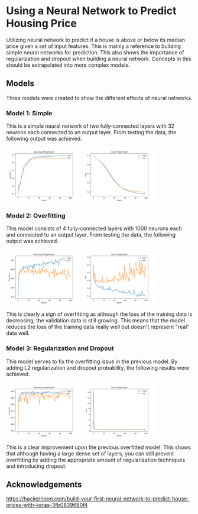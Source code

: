 # Using a Neural Network to Predict Housing Price

Utilizing neural network to predict if a house is above or below its median price given a set of input features. This is mainly a reference to building simple neural networks for prediction. This also shows the importance of regularization and dropout when building a neural network. Concepts in this should be extrapolated into more complex models.

## Models

Three models were created to show the different effects of neural networks.

###  Model 1: Simple

This is a simple neural network of two fully-connected layers with 32 neurons each connected to an output layer. From testing the data, the following output was achieved.

<img src="images/simple_accuracy.png" alt="simple_accuracy" width="200" />
<img src="images/simple_loss.png" alt="simple_loss" width="200" />

### Model 2: Overfitting

This model consists of 4 fully-connected layers with 1000 neurons each and connected to an output layer. From testing the data, the following output was achieved.

<img src="images/overfitting_accuracy.png" alt="overfitting_accuracy" width="200" />
<img src="images/overfitting_loss.png" alt="overfitting_loss" width="200" />

This is clearly a sign of overfitting as although the loss of the training data is decreasing, the validation data is still growing. This means that the model reduces the loss of the training data really well but doesn't represent "real" data well.

### Model 3: Regularization and Dropout

This model serves to fix the overfitting issue in the previous model. By adding L2 regularization and dropout probability, the following results were achieved.

<img src="images/regularization_accuracy.png" alt="regularization_accuracy" width="200" />
<img src="images/regularization_loss.png" alt="regularization_loss" width="200" />

This is a clear improvement upon the previous overfitted model. This shows that although having a large dense set of layers, you can still prevent overfitting by adding the appropriate amount of regularization techniques and introducing dropout.

## Acknowledgements
https://hackernoon.com/build-your-first-neural-network-to-predict-house-prices-with-keras-3fb0839680f4